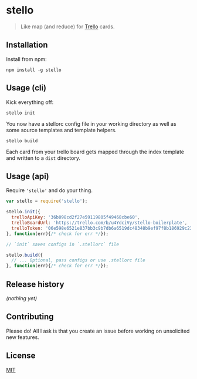 # stello

> Like map (and reduce) for [Trello](https://trello.com/) cards.


## Installation

Install from npm:

```
npm install -g stello
```


## Usage (cli)

Kick everything off:

`stello init`

You now have a stellorc config file in your working directory as well as some
source templates and template helpers.

`stello build`

Each card from your trello board gets mapped through the index template and
written to a `dist` directory.


## Usage (api)

Require `'stello'` and do your thing.

```javascript
var stello = require('stello');

stello.init({
  trelloApiKey: '36b098cd2f27e59119805f49468cbe60',
  trelloBoardUrl: 'https://trello.com/b/u4YdciVy/stello-boilerplate',
  trelloToken: '06e598e6521e837bb3c9b7db6a6519dc48348b9ef97f8b186929c239f2d531fe',
}, function(err){/* check for err */});

// `init` saves configs in `.stellorc` file

stello.build({
  // ... Optional, pass configs or use .stellorc file
}, function(err){/* check for err */});
```


## Release history

*(nothing yet)*


## Contributing

Please do! All I ask is that you create an issue before working on unsolicited
new features.


## License

[MIT](https://raw.github.com/jtrussell/stello/master/LICENSE-MIT)
